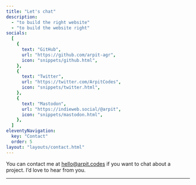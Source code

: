 ```yaml
---
title: "Let's chat"
description:
  - "to build the right website"
  - "to build the website right"
socials:
  [
    {
      text: "GitHub",
      url: "https://github.com/arpit-agr",
      icon: "snippets/github.html",
    },
    {
      text: "Twitter",
      url: "https://twitter.com/ArpitCodes",
      icon: "snippets/twitter.html",
    },
    {
      text: "Mastodon",
      url: "https://indieweb.social/@arpit",
      icon: "snippets/mastodon.html",
    },
  ]
eleventyNavigation:
  key: "Contact"
  order: 5
layout: "layouts/contact.html"
---
```


You can contact me at <hello@arpit.codes> if you want to chat about a project. I’d love to hear from you.

---

